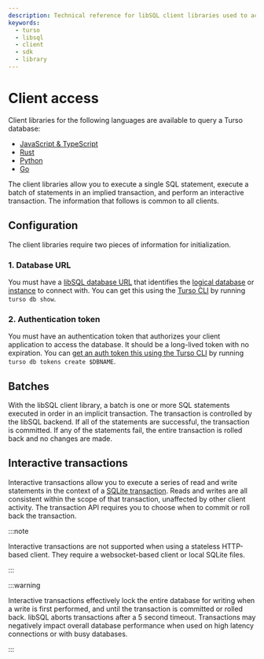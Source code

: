```yaml
---
description: Technical reference for libSQL client libraries used to access Turso databases.
keywords:
  - turso
  - libsql
  - client
  - sdk
  - library
---
```


# Client access

Client libraries for the following languages are available to query a Turso
database:

- [JavaScript & TypeScript](/libsql/client-access/javascript-typescript-sdk)
- [Rust](/libsql/client-access/rust-sdk)
- [Python](/libsql/client-access/python-sdk)
- [Go](/libsql/client-access/go-sdk)

The client libraries allow you to execute a single SQL statement, execute a
batch of statements in an implied transaction, and perform an interactive
transaction. The information that follows is common to all clients.

## Configuration

The client libraries require two pieces of information for initialization.

### 1. Database URL

You must have a [libSQL database URL] that identifies the [logical database] or
[instance] to connect with. You can get this using the [Turso CLI] by running
`turso db show`.

### 2. Authentication token

You must have an authentication token that authorizes your client application to
access the database. It should be a long-lived token with no expiration. You can
[get an auth token this using the Turso CLI] by running `turso db tokens create
$DBNAME`.

## Batches

With the libSQL client library, a batch is one or more SQL statements executed
in order in an implicit transaction. The transaction is controlled by the libSQL
backend. If all of the statements are successful, the transaction is committed.
If any of the statements fail, the entire transaction is rolled back and no
changes are made.

## Interactive transactions

Interactive transactions allow you to execute a series of read and write
statements in the context of a [SQLite transaction]. Reads and writes are all
consistent within the scope of that transaction, unaffected by other client
activity. The transaction API requires you to choose when to commit or roll back
the transaction.

:::note

Interactive transactions are not supported when using a stateless HTTP-based
client. They require a websocket-based client or local SQLite files.

:::

:::warning

Interactive transactions effectively lock the entire database for writing when a
write is first performed, and until the transaction is committed or rolled back.
libSQL aborts transactions after a 5 second timeout. Transactions may negatively
impact overall database performance when used on high latency connections or
with busy databases.

:::


[libSQL database URL]: /reference/libsql-urls
[logical database]: /concepts#logical-database
[instance]: /concepts#instance
[Turso CLI]: /reference/turso-cli
[get an auth token this using the Turso CLI]: /reference/turso-cli#authentication-tokens-for-client-access
[SQLite transaction]: https://www.sqlite.org/lang_transaction.html

